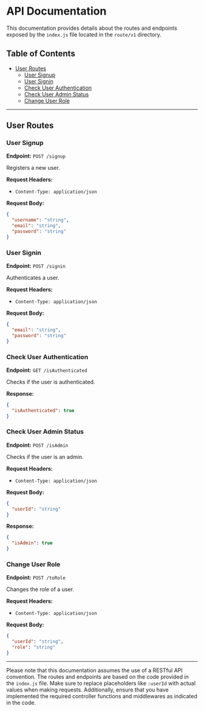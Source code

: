 # API Documentation

This documentation provides details about the routes and endpoints exposed by the `index.js` file located in the `route/v1` directory.

## Table of Contents

- [User Routes](#user-routes)
  - [User Signup](#user-signup)
  - [User Signin](#user-signin)
  - [Check User Authentication](#check-user-authentication)
  - [Check User Admin Status](#check-user-admin-status)
  - [Change User Role](#change-user-role)

---

## User Routes

### User Signup

**Endpoint:** `POST /signup`

Registers a new user.

**Request Headers:**

- `Content-Type: application/json`

**Request Body:**

```json
{
  "username": "string",
  "email": "string",
  "password": "string"
}
```

### User Signin

**Endpoint:** `POST /signin`

Authenticates a user.

**Request Headers:**

- `Content-Type: application/json`

**Request Body:**

```json
{
  "email": "string",
  "password": "string"
}
```

### Check User Authentication

**Endpoint:** `GET /isAuthenticated`

Checks if the user is authenticated.

**Response:**

```json
{
  "isAuthenticated": true
}
```

### Check User Admin Status

**Endpoint:** `POST /isAdmin`

Checks if the user is an admin.

**Request Headers:**

- `Content-Type: application/json`

**Request Body:**

```json
{
  "userId": "string"
}
```

**Response:**

```json
{
  "isAdmin": true
}
```

### Change User Role

**Endpoint:** `POST /toRole`

Changes the role of a user.

**Request Headers:**

- `Content-Type: application/json`

**Request Body:**

```json
{
  "userId": "string",
  "role": "string"
}
```

---

Please note that this documentation assumes the use of a RESTful API convention.
The routes and endpoints are based on the code provided in the `index.js` file.
Make sure to replace placeholders like `:userId` with actual values when making requests.
Additionally, ensure that you have implemented the required controller functions and middlewares as indicated in the code.
